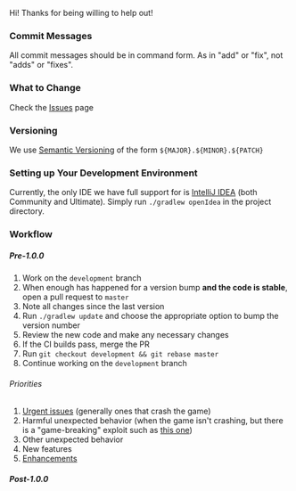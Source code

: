 Hi! Thanks for being willing to help out!

### Commit Messages

All commit messages should be in command form. As in "add" or "fix", not "adds" or "fixes".

### What to Change

Check the [Issues](https://github.com/Samasaur1/CityManagement/issues) page

### Versioning

We use [Semantic Versioning](https://semver.org) of the form `${MAJOR}.${MINOR}.${PATCH}`

### Setting up Your Development Environment

Currently, the only IDE we have full support for is [IntelliJ IDEA](https://www.jetbrains.com/idea/) (both Community and Ultimate). Simply run `./gradlew openIdea` in the project directory.

### Workflow
##### Pre-1.0.0
1. Work on the `development` branch
2. When enough has happened for a version bump **and the code is stable**, open a pull request to `master`
3. Note all changes since the last version
4. Run `./gradlew update` and choose the appropriate option to bump the version number
5. Review the new code and make any necessary changes
6. If the CI builds pass, merge the PR
7. Run `git checkout development && git rebase master`
8. Continue working on the `development` branch

###### Priorities
1. [Urgent issues](https://github.com/Samasaur1/CityManagement/issues?q=is%3Aissue+is%3Aopen+label%3A%22high+priority%22) (generally ones that crash the game)
2. Harmful unexpected behavior (when the game isn't crashing, but there is a "game-breaking" exploit such as [this one](https://github.com/Samasaur1/CityManagement/issues/25))
3. Other unexpected behavior
4. New features
5. [Enhancements](https://github.com/Samasaur1/CityManagement/issues?q=is%3Aissue+is%3Aopen+label%3Aenhancement)

##### Post-1.0.0
